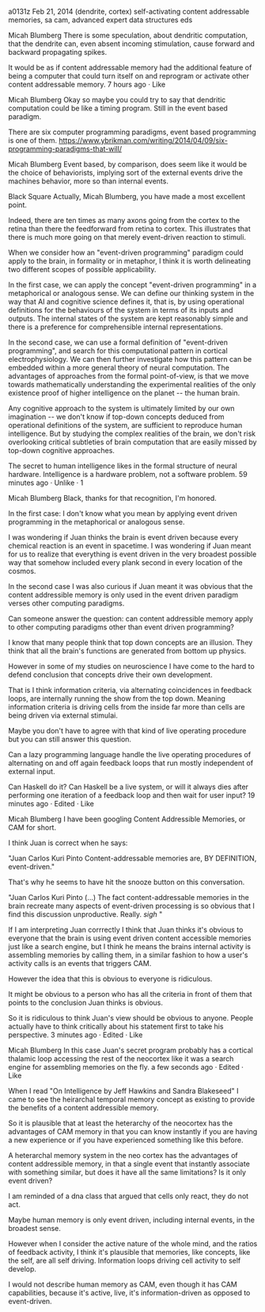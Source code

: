 a0131z
Feb 21, 2014
(dendrite, cortex) self-activating content addressable memories, sa cam, advanced expert data structures eds

Micah Blumberg
There is some speculation, about dendritic computation, that the dendrite can, even absent incoming stimulation, cause forward and backward propagating spikes.

It would be as if content addressable memory had the additional feature of being a computer that could turn itself on and reprogram or activate other content addressable memory.
7 hours ago · Like

Micah Blumberg
Okay so maybe you could try to say that dendritic computation could be like a timing program. Still in the event based paradigm.

There are six computer programming paradigms, event based programming is one of them. https://www.ybrikman.com/writing/2014/04/09/six-programming-paradigms-that-will/

Micah Blumberg
Event based, by comparison, does seem like it would be the choice of behaviorists, implying sort of the external events drive the machines behavior, more so than internal events.

Black Square
Actually, Micah Blumberg, you have made a most excellent point. 

Indeed, there are ten times as many axons going from the cortex to the retina than there the feedforward from retina to cortex. This illustrates that there is much more going on that merely event-driven reaction to stimuli.

When we consider how an "event-driven programming" paradigm could apply to the brain, in formality or in metaphor, I think it is worth delineating two different scopes of possible applicability.

In the first case, we can apply the concept "event-driven programming" in a metaphorical or analogous sense. We can define our thinking system in the way that AI and cognitive science defines it, that is, by using operational definitions for the behaviours of the system in terms of its inputs and outputs. The internal states of the system are kept reasonably simple and there is a preference for comprehensible internal representations.

In the second case, we can use a formal definition of "event-driven programming", and search for this computational pattern in cortical electrophysiology. We can then further investigate how this pattern can be embedded within a more general theory of neural computation. The advantages of approaches from the formal point-of-view, is that we move towards mathematically understanding the experimental realities of the only existence proof of higher intelligence on the planet -- the human brain.

Any cognitive approach to the system is ultimately limited by our own imagination -- we don't know if top-down concepts deduced from operational definitions of the system, are sufficient to reproduce human intelligence. But by studying the complex realities of the brain, we don't risk overlooking critical subtleties of brain computation that are easily missed by top-down cognitive approaches.

The secret to human intelligence likes in the formal structure of neural hardware. Intelligence is a hardware problem, not a software problem.
59 minutes ago · Unlike · 1

Micah Blumberg Black, thanks for that recognition, I'm honored.

In the first case: I don't know what you mean by applying event driven programming in the metaphorical or analogous sense. 

I was wondering if Juan thinks the brain is event driven because every chemical reaction is an event in spacetime. I was wondering if Juan meant for us to realize that everything is event driven in the very broadest possible way that somehow included every plank second in every location of the cosmos.

In the second case I was also curious if Juan meant it was obvious that the content addressible memory is only used in the event driven paradigm verses other computing paradigms.

Can someone answer the question: can content addressible memory apply to other computing paradigms other than event driven programming?

I know that many people think that top down concepts are an illusion. They think that all the brain's functions are generated from bottom up physics.

However in some of my studies on neuroscience I have come to the hard to defend conclusion that concepts drive their own development.

That is I think information criteria, via alternating coincidences in feedback loops, are internally running the show from the top down. Meaning information criteria is driving cells from the inside far more than cells are being driven via external stimulai.

Maybe you don't have to agree with that kind of live operating procedure but you can still answer this question.

Can a lazy programming language handle the live operating procedures of alternating on and off again feedback loops that run mostly independent of external input.

Can Haskell do it? Can Haskell be a live system, or will it always dies after performing one iteration of a feedback loop and then wait for user input?
19 minutes ago · Edited · Like

Micah Blumberg I have been googling Content Addressible Memories, or CAM for short.

I think Juan is correct when he says:

"Juan Carlos Kuri Pinto Content-addressable memories are, BY DEFINITION, event-driven."

That's why he seems to have hit the snooze button on this conversation.

"Juan Carlos Kuri Pinto (...) The fact content-addressable memories in the brain recreate many aspects of event-driven processing is so obvious that I find this discussion unproductive. Really. *sigh* "

If I am interpreting Juan corrrectly I think that Juan thinks it's obvious to everyone that the brain is using event driven content accessible memories just like a search engine, but I think he means the brains internal activity is assembling memories by calling them, in a similar fashion to how a user's activity calls is an events that triggers CAM.

However the idea that this is obvious to everyone is ridiculous.

It might be obvious to a person who has all the criteria in front of them that points to the conclusion Juan thinks is obvious.

So it is ridiculous to think Juan's view should be obvious to anyone. People actually have to think critically about his statement first to take his perspective.
3 minutes ago · Edited · Like

Micah Blumberg
In this case Juan's secret program probably has a cortical thalamic loop accessing the rest of the neocortex like it was a search engine for assembling memories on the fly.
a few seconds ago · Edited · Like

When I read "On Intelligence by Jeff Hawkins and Sandra Blakeseed" I came to see the heirarchal temporal memory concept as existing to provide the benefits of a content addressible memory.

So it is plausible that at least the heterarchy of the neocortex has the advantages of CAM memory in that you can know instantly if you are having a new experience or if you have experienced something like this before.

A heterarchal memory system in the neo cortex has the advantages of content addressible memory, in that a single event that instantly associate with something similar, but does it have all the same limitations? Is it only event driven?

I am reminded of a dna class that argued that cells only react, they do not act.

Maybe human memory is only event driven, including internal events, in the broadest sense.

However when I consider the active nature of the whole mind, and the ratios of feedback activity, I think it's plausible that memories, like concepts, like the self, are all self driving. Information loops driving cell activity to self develop.

I would not describe human memory as CAM, even though it has CAM capabilities, because it's active, live, it's information-driven as opposed to event-driven.
